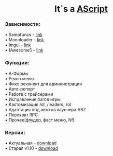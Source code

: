 <h1 align="center">It`s a <a href="https://github.com/mofee1/AScript" target="_blank">AScript</a></h1>
<h3 align="left" text-align"center"> Зависимости:</h3>
<p>• Sampfuncs - <a href="https://www.blast.hk/threads/17/#post-50">link</a><br>
  • Moonloader - <a href="https://www.blast.hk/threads/13305/#post-118440">link</a><br>
  • Imgui - <a href="https://github.com/ocornut/imgui">link</a><br>
  • fAwesome5 - <a href="https://github.com/ImmortalLua/Library/blob/master/fAwesome5.lua">link</a><br></p>
<h3 align="left" text-align"center"> Функции:</h3>
<p>• А-Формы<br>• Рекон меню<br>• Фикс реконект для администрации<br>• Авто-репорт<br>• Работа с трейсерами<br>• Исправления багов игры<br>• Кастомизация /dl, /leaders, /ot<br>• Адаптация под авто из лаунчера ARZ<br>• Перехват RPC<br>• Прочее(флудер, фаст меню, Nf)</p>
<h3 align="left" text-align"center"> Версии:</h3>
<p>• Актуальная - <a href="https://github.com/mofee1/AScript/raw/main/AScript.luac">download</a><br>
  • Старая v1.10 - <a href="https://github.com/mofee1/AScript/releases/tag/outdated-1.10">download</a><br></p>
